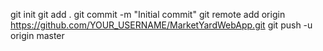 git init
git add .
git commit -m "Initial commit"
git remote add origin https://github.com/YOUR_USERNAME/MarketYardWebApp.git
git push -u origin master
